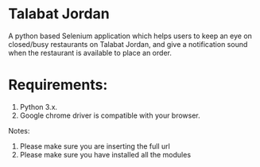 # Talabat Jordan
A python based Selenium application which helps users to keep an eye on closed/busy restaurants on Talabat Jordan, and give a notification sound when the restaurant is available to place an order.  

# Requirements:
1. Python 3.x.
2. Google chrome driver is compatible with your browser.

Notes:

1. Please make sure you are inserting the full url
2. Please make sure you have installed all the modules
